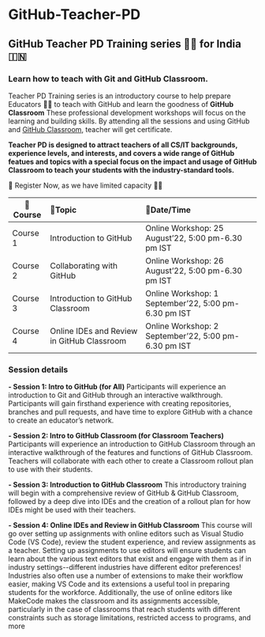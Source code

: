 # GitHub-Teacher-PD
## GitHub Teacher PD Training series 👩‍🏫 for India 🇮🇳
### Learn how to teach with Git and GitHub Classroom.
Teacher PD Training series is an introductory course to help prepare Educators 👩‍🏫 to teach with GitHub and learn the goodness of **GitHub Classroom**
These professional development workshops will focus on the learning and building skills. By attending all the sessions and using GitHub and [GitHub Classroom](https://classroom.github.com/), teacher will get certificate.

**Teacher PD is designed to attract teachers of all CS/IT backgrounds, experience levels, and interests, and covers a wide range of GitHub featues and topics with a special focus on the impact and usage of GitHub Classroom to teach your students with the industry-standard tools.**

📝 Register Now, as we have limited capacity 🙌🏼

|📝Course  |📒Topic |📆Date/Time|
|---------------|:--------------------------|:-----------------------------|
|Course 1|Introduction to GitHub|Online Workshop: 25 August’22, 5:00 pm-6.30 pm IST|
|Course 2|Collaborating with GitHub|Online Workshop: 26 August’22, 5:00 pm-6.30 pm IST|
|Course 3|Introduction to GitHub Classroom|Online Workshop: 1 September’22, 5:00 pm-6.30 pm IST|
|Course 4|Online IDEs and Review in GitHub Classroom|Online Workshop: 2 September’22, 5:00 pm-6.30 pm IST|


### Session details 
**- Session 1: Intro to GitHub (for All)**
Participants will experience an introduction to Git and GitHub through an interactive walkthrough. Participants will gain firsthand experience with creating repositories, branches and pull requests, and have time to explore GitHub with a chance to create an educator’s network.

**- Session 2: Intro to GitHub Classroom (for Classroom Teachers)**
Participants will experience an introduction to GitHub Classroom through an interactive walkthrough of the features and functions of GitHub Classroom. Teachers will collaborate with each other to create a Classroom rollout plan to use with their students.

**- Session 3: Introduction to GitHub Classroom**
This introductory training will begin with a comprehensive review of GitHub & GitHub Classroom, followed by a deep dive into IDEs and the creation of a rollout plan for how IDEs might be used with their teachers.

**- Session 4: Online IDEs and Review in GitHub Classroom**
This course will go over setting up assignments with online editors such as Visual Studio Code (VS Code), review the student experience, and review assignments as a teacher. Setting up assignments to use editors will ensure students can learn about the various text editors that exist and engage with them as if in industry settings--different industries have different editor preferences! Industries also often use a number of extensions to make their workflow easier, making VS Code and its extensions a useful tool in preparing students for the workforce. Additionally, the use of online editors like MakeCode makes the classroom and its assignments accessible, particularly in the case of classrooms that reach students with different constraints such as storage limitations, restricted access to programs, and more
